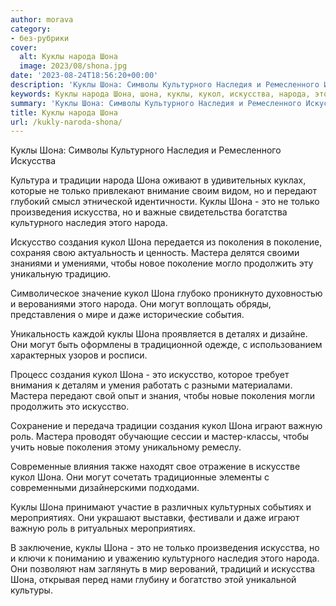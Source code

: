 ```yaml
---
author: morava
category:
- без-рубрики
cover:
  alt: Куклы народа Шона
  image: 2023/08/shona.jpg
date: '2023-08-24T18:56:20+00:00'
description: 'Куклы Шона: Символы Культурного Наследия и Ремесленного Искусства Культура и традиции народа Шона оживают в удивительных куклах, которые не только...'
keywords: Куклы народа Шона, шона, куклы, кукол, искусства, народа, это, культурного, наследия, только, искусство, создания, поколения, мастера, могут, традиции
summary: 'Куклы Шона: Символы Культурного Наследия и Ремесленного Искусства Культура и традиции народа Шона оживают в удивительных куклах, которые не только...'
title: Куклы народа Шона
url: /kukly-naroda-shona/
---
```


Куклы Шона: Символы Культурного Наследия и Ремесленного Искусства

Культура и традиции народа Шона оживают в удивительных куклах, которые не только привлекают внимание своим видом, но и передают глубокий смысл этнической идентичности. Куклы Шона \- это не только произведения искусства, но и важные свидетельства богатства культурного наследия этого народа.

Искусство создания кукол Шона передается из поколения в поколение, сохраняя свою актуальность и ценность. Мастера делятся своими знаниями и умениями, чтобы новое поколение могло продолжить эту уникальную традицию.

Символическое значение кукол Шона глубоко проникнуто духовностью и верованиями этого народа. Они могут воплощать обряды, представления о мире и даже исторические события.

Уникальность каждой куклы Шона проявляется в деталях и дизайне. Они могут быть оформлены в традиционной одежде, с использованием характерных узоров и росписи.

Процесс создания кукол Шона \- это искусство, которое требует внимания к деталям и умения работать с разными материалами. Мастера передают свой опыт и знания, чтобы новые поколения могли продолжить это искусство.

Сохранение и передача традиции создания кукол Шона играют важную роль. Мастера проводят обучающие сессии и мастер-классы, чтобы учить новые поколения этому уникальному ремеслу.

Современные влияния также находят свое отражение в искусстве кукол Шона. Они могут сочетать традиционные элементы с современными дизайнерскими подходами.

Куклы Шона принимают участие в различных культурных событиях и мероприятиях. Они украшают выставки, фестивали и даже играют важную роль в ритуальных мероприятиях.

В заключение, куклы Шона \- это не только произведения искусства, но и ключи к пониманию и уважению культурного наследия этого народа. Они позволяют нам заглянуть в мир верований, традиций и искусства Шона, открывая перед нами глубину и богатство этой уникальной культуры.